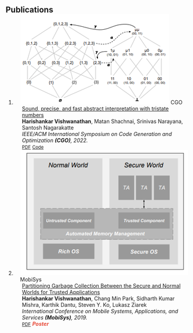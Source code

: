 <h2 id="publications" style="margin: 2px 0px -15px;">Publications</h2>

<div class="publications">
<ol class="bibliography">

<li>
<div class="pub-row">

  <div class="col-sm-3 abbr" style="position: relative;padding-right: 15px;padding-left: 15px;">
    <img src="assets/img/cgo22_paper.png" class="teaser img-fluid z-depth-1">
    <abbr class="badge">CGO</abbr>
  </div>

  <div class="col-sm-9" style="position: relative;padding-right: 15px;padding-left: 20px;">
    <div class="title"><a href="https://arxiv.org/pdf/2105.05398.pdf">Sound, precise, and fast abstract interpretation with tristate numbers</a></div>
    <div class="author"><strong>Harishankar Vishwanathan</strong>, Matan Shachnai, Srinivas Narayana, Santosh Nagarakatte</div>
    <div class="periodical"><em>IEEE/ACM International Symposium on Code Generation and Optimization <strong>(CGO)</strong>, 2022.</em></div>
    <div class="links">
      <a href="https://arxiv.org/pdf/2105.05398.pdf" class="btn btn-sm z-depth-0" role="button" target="_blank" style="font-size:12px;">PDF</a>
      <a href="https://github.com/bpfverif/tnums-cgo22" class="btn btn-sm z-depth-0" role="button" target="_blank" style="font-size:12px;">Code</a>
      <!-- <a href="https://dblp.uni-trier.de/rec/conf/cvpr/LiuSLSS20.html?view=bibtex" class="btn btn-sm z-depth-0" role="button" target="_blank" style="font-size:12px;">BibTex</a> -->
      <!-- <strong><i style="color:#e74d3c">Paper</i></strong> -->
    </div>
  </div>
</div>
</li>

<li>
<div class="pub-row">

  <div class="col-sm-3 abbr" style="position: relative;padding-right: 15px;padding-left: 15px;">
    <img src="assets/img/mobisys_poster.png" class="teaser img-fluid z-depth-1">
    <abbr class="badge">MobiSys</abbr>
  </div>

  <div class="col-sm-9" style="position: relative;padding-right: 15px;padding-left: 20px;">
    <div class="title"><a href="https://dl.acm.org/doi/pdf/10.1145/3307334.3328650">Partitioning Garbage Collection Between the Secure and Normal Worlds for Trusted Applications</a></div>
    <div class="author"><strong>Harishankar Vishwanathan</strong>, Chang Min Park, Sidharth Kumar Mishra, Karthik Dantu, Steven Y. Ko, Lukasz Ziarek</div>
    <div class="periodical"><em>International Conference on Mobile Systems, Applications, and Services <strong>(MobiSys)</strong>, 2019.</em></div>
    <div class="links">
      <a href="https://dl.acm.org/doi/pdf/10.1145/3307334.3328650" class="btn btn-sm z-depth-0" role="button" target="_blank" style="font-size:12px;">PDF</a>
      <!-- <a href="https://dblp.uni-trier.de/rec/conf/cvpr/LiuSLSS20.html?view=bibtex" class="btn btn-sm z-depth-0" role="button" target="_blank" style="font-size:12px;">BibTex</a> -->
      <strong><i style="color:#e74d3c"> Poster </i></strong>
    </div>
  </div>
</div>
</li>
  
<br>

</ol>
</div>

